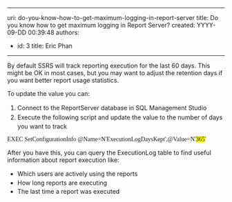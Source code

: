 

---
uri: do-you-know-how-to-get-maximum-logging-in-report-server
title: Do you know how to get maximum logging in Report Server?
created: YYYY-09-DD 00:39:48
authors:
  - id: 3
    title: Eric Phan
---




<span class='intro'> By default SSRS will track reporting execution for the last 60 days. This might be OK in most cases, but you may want to adjust the retention days if you want better report usage statistics.<br> </span>

<p>​T​o update the value you can&#58;<br></p><ol><li><span style="line-height&#58;1.6;">​</span><span style="line-height&#58;1.6;">​​Connect to the ReportServer database in SQL Management Studio</span><br></li><li><span style="line-height&#58;1.6;">Execute the following script and update the value to the number of days you want to track</span><br></li></ol><p></p><p class="ssw15-rteElement-CodeArea"><span style="font-family&#58;consolas;">​​EXEC SetConfigurationInfo @Name=N'ExecutionLogDaysKept',@Value=N'<span style="background-color&#58;#ffff00;">365</span>'</span><br></p><p></p><p>After you have this, you can query the ExecutionLog table to find useful information about report execution like&#58;<br></p><ul><li><span style="line-height&#58;20.8px;">​Which users are actively using the reports<br></span></li><li><span style="line-height&#58;20.8px;">How long reports are executing</span></li><li><span style="line-height&#58;20.8px;">The last time a report was executed</span></li></ul><br>


